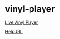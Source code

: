 # vinyl-player

[Live Vinyl Player](https://vinyl-player.stackblitz.io/)

[HelpURL](https://stackoverflow.com/questions/36467532/use-youtube-iframe-api-with-angular2-and-typescript)